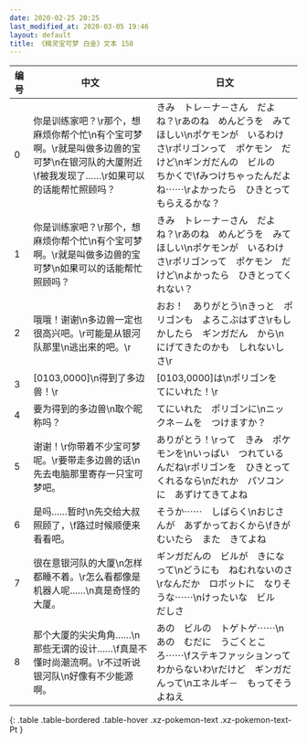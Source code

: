 ```yaml
---
date: 2020-02-25 20:25
last_modified_at: 2020-03-05 19:46
layout: default
title: 《精灵宝可梦 白金》文本 158
---
```

| 编号 | 中文 | 日文 |
| ---- | ---- | ---- |
| 0 | 你是训练家吧？\r那个，想麻烦你帮个忙\n有个宝可梦啊。\r就是叫做多边兽的宝可梦\n在银河队的大厦附近\f被我发现了……\r如果可以的话能帮忙照顾吗？ | きみ　トレ－ナ－さん　だよね？\rあのね　めんどうを　みてほしい\nポケモンが　いるわけさ\rポリゴンって　ポケモン　だけど\nギンガだんの　ビルの　ちかくで\fみつけちゃったんだよね⋯⋯\rよかったら　ひきとってもらえるかな？ |
| 1 | 你是训练家吧？\r那个，想麻烦你帮个忙\n有个宝可梦啊。\r就是叫做多边兽的宝可梦\n如果可以的话能帮忙照顾吗？ | きみ　トレ－ナ－さん　だよね？\rあのね　めんどうを　みてほしい\nポケモンが　いるわけさ\rポリゴンって　ポケモン　だけど\nよかったら　ひきとってくれない？ |
| 2 | 哦哦！谢谢\n多边兽一定也很高兴吧。\r可能是从银河队那里\n逃出来的吧。\r | おお！　ありがとう\nきっと　ポリゴンも　よろこぶはずさ\rもしかしたら　ギンガだん　から\nにげてきたのかも　しれないしさ\r |
| 3 | [0103,0000]\n得到了多边兽！\r | [0103,0000]は\nポリゴンを　てにいれた！\r |
| 4 | 要为得到的多边兽\n取个昵称吗？ | てにいれた　ポリゴンに\nニックネ－ムを　つけますか？ |
| 5 | 谢谢！\r你带着不少宝可梦呢。\r要带走多边兽的话\n先去电脑那里寄存一只宝可梦吧。 | ありがとう！\rって　きみ　ポケモンを\nいっぱい　つれているんだね\rポリゴンを　ひきとってくれるなら\nだれか　パソコンに　あずけてきてよね |
| 6 | 是吗……暂时\n先交给大叔照顾了，\f路过时候顺便来看看吧。 | そうか⋯⋯　しばらく\nおじさんが　あずかっておくから\fきがむいたら　また　きてよね |
| 7 | 很在意银河队的大厦\n怎样都睡不着。\r怎么看都像是机器人呢……\n真是奇怪的大厦。 | ギンガだんの　ビルが　きになって\nどうにも　ねむれないのさ\rなんだか　ロボットに　なりそうな⋯⋯\nけったいな　ビル　だしさ |
| 8 | 那个大厦的尖尖角角……\n那些无谓的设计……\f真是不懂时尚潮流啊。\r不过听说银河队\n好像有不少能源啊。 | あの　ビルの　トゲトゲ⋯⋯\nあの　むだに　うごくところ⋯⋯\fステキファッションって　わからないわ\rだけど　ギンガだんって\nエネルギ－　もってそうよねえ |
{: .table .table-bordered .table-hover .xz-pokemon-text .xz-pokemon-text-Pt }